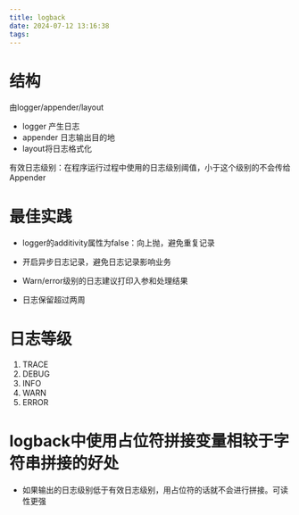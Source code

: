 ```yaml
---
title: logback
date: 2024-07-12 13:16:38
tags:
---
```


# 结构

由logger/appender/layout

- logger 产生日志
- appender 日志输出目的地
- layout将日志格式化

有效日志级别：在程序运行过程中使用的日志级别阈值，小于这个级别的不会传给Appender
# 最佳实践

- logger的additivity属性为false：向上抛，避免重复记录

- 开启异步日志记录，避免日志记录影响业务

- Warn/error级别的日志建议打印入参和处理结果

- 日志保留超过两周

# 日志等级

1. TRACE
2. DEBUG
3. INFO
4. WARN
5. ERROR

# logback中使用占位符拼接变量相较于字符串拼接的好处

- 如果输出的日志级别低于有效日志级别，用占位符的话就不会进行拼接。可读性更强
